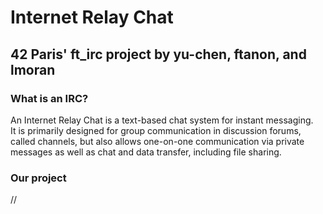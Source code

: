 # Internet Relay Chat  
## 42 Paris' ft_irc project by yu-chen, ftanon, and lmoran  
  
### What is an IRC?  
An Internet Relay Chat is a text-based chat system for instant messaging.  
It is primarily designed for group communication in discussion forums, called channels, but also allows one-on-one communication via private messages as well as chat and data transfer, including file sharing.
  
### Our project  
//
